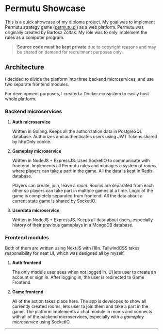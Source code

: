 # Permutu Showcase

This is a quick showcase of my diploma project. My goal was to implement Permutu strategy game ([permutu.pl](http://permutu.pl/)) as a web platform. Permutu was originally created by Bartosz Żółtak. My role was to only implement the rules as a computer program.

> **Source code must be kept private** due to copyright reasons and may be shared on demand for recruitment purposes only.

## Architecture

I decided to divide the platform into three backend microservices, and use two separate frontend modules.

For development purposes, I created a Docker ecosystem to easily host whole platform.

### Backend microservices

1. **Auth microservice**

   Written in Golang. Keeps all the authorization data in PostgreSQL database. Authorizes and authenticates users using JWT Tokens shared by httpOnly cookie.

2. **Gameplay microservice**

   Written in NodeJS + ExpressJS. Uses SocketIO to communicate with frontend. Implements all Permutu rules and manages a system of _rooms_, where players can take a part in the game. All the data is kept in Redis database.

   Players can create, join, leave a _room_. Rooms are separated from each other so players can take part in multiple games at a time. Logic of the game is completely separated from frontend. All the data about a current state game is shared by SocketIO.

3. **Userdata microservice**

   Written in NodeJS + ExpressJS. Keeps all data about users, especially history of their previous gameplays in a MongoDB database.

### Frontend modules

Both of them are written using NextJS with i18n. TailwindCSS takes responsibility for neat UI, which was designed all by myself.

1. **Auth frontend**

   The only module user sees when not logged in. UI lets user to create an account or sign in. After logging in, the user is redirected to Game Frontend.

2. **Game frontend**

   All of the action takes place here. The app is developed to show all currently created rooms, lets user to join them and take a part in the game. The platform implements a chat module in rooms and connects with all of the backend microservices, especially with a _gameplay microservice_ using SocketIO.

---
